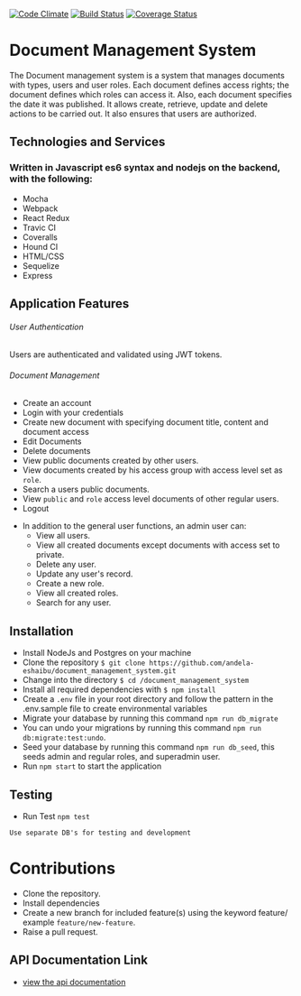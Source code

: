 [![Code Climate](https://codeclimate.com/github/andela-eshaibu/document_management_system/badges/gpa.svg)](https://codeclimate.com/github/andela-eshaibu/document_management_system)
[![Build Status](https://travis-ci.org/andela-eshaibu/document_management_system.svg?branch=develop)](https://travis-ci.org/andela-eshaibu/document_management_system)
[![Coverage Status](https://coveralls.io/repos/github/andela-eshaibu/document_management_system/badge.svg?branch=develop)](https://coveralls.io/github/andela-eshaibu/document_management_system?branch=develop)

# Document Management System
The Document management system is a system that manages documents with types, users and user roles. 
Each document defines access rights; the document defines which roles can access it. Also, each document specifies the date 
it was published. It allows create, retrieve, update and delete actions to be carried out. It also ensures that users are authorized.

## Technologies and Services

### Written in Javascript es6 syntax and nodejs on the backend, with the following:

* Mocha
* Webpack
* React Redux
* Travic CI
* Coveralls
* Hound CI
* HTML/CSS
* Sequelize
* Express


## Application Features
###### User Authentication
Users are authenticated and validated using JWT tokens.

###### Document Management
*   Create an account
*   Login with your credentials
*   Create new document with specifying document title, content and document access
*   Edit Documents
*   Delete documents
*   View public documents created by other users.
*   View documents created by his access group with access level set as `role`.
*   Search a users public documents.
*   View `public` and `role` access level documents of other regular users.
*   Logout

-   In addition to the general user functions, an admin user can:
    -   View all users.
    -   View all created documents except documents with access set to private.
    -   Delete any user.
    -   Update any user's record.
    -   Create a new role.
    -   View all created roles.
    -   Search for any user.

## Installation
-   Install NodeJs and Postgres on your machine
-   Clone the repository `$ git clone https://github.com/andela-eshaibu/document_management_system.git`
-   Change into the directory `$ cd /document_management_system`
-   Install all required dependencies with `$ npm install`
-   Create a `.env` file in your root directory and follow the pattern in the .env.sample file to create environmental variables
-   Migrate your database by running this command `npm run db_migrate`
-   You can undo your migrations by running this command `npm run db:migrate:test:undo`.
-   Seed your database by running this command `npm run db_seed`, this seeds admin and regular roles, and superadmin user.
-   Run `npm start` to start the application

## Testing
-   Run Test `npm test`

` Use separate DB's for testing and development `

# Contributions

* Clone the repository.
* Install dependencies
* Create a new branch for included feature(s) using the keyword feature/ example `feature/new-feature`.
* Raise a pull request.


## API Documentation Link
- [view the api documentation](https://e-docman.herokuapp.com/documentation)
